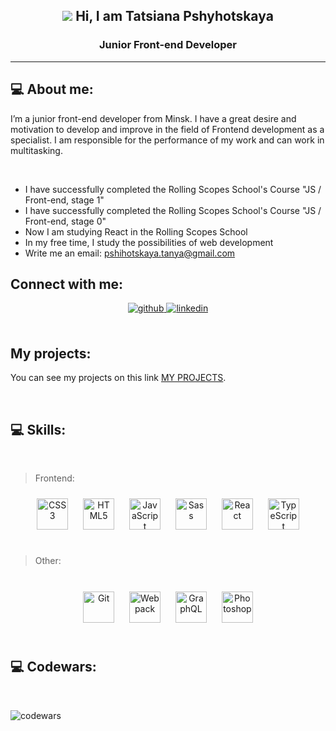 ## <div align="center">![](https://user-images.githubusercontent.com/18350557/176309783-0785949b-9127-417c-8b55-ab5a4333674e.gif) Hi, I am Tatsiana Pshyhotskaya</div>

<h3 align="center">Junior Front-end Developer</h3>

---

## 💻 About me:

<p>I’m a junior front-end developer from Minsk. I have a great desire and motivation to develop and improve in the field of Frontend development as a specialist. I am responsible for the performance of my work and can work in multitasking.</p>
<br />

- I have successfully completed the Rolling Scopes School's Course "JS / Front-end, stage 1"
- I have successfully completed the Rolling Scopes School's Course "JS / Front-end, stage 0"
- Now I am studying React in the Rolling Scopes School
- In my free time, I study the possibilities of web development
- Write me an email: <pshihotskaya.tanya@gmail.com>
  <br />

## Connect with me:

<div align="center">
<a href="https://github.com/pshigotskaya26" target="_blank">
<img src=https://img.shields.io/badge/github-%2324292e.svg?&style=for-the-badge&logo=github&logoColor=white alt=github style="margin-bottom: 5px;" />
</a>
<a href="https://www.linkedin.com/in/pshihotskaya-tanya/" target="_blank">
<img src=https://img.shields.io/badge/linkedin-%231E77B5.svg?&style=for-the-badge&logo=linkedin&logoColor=white alt=linkedin style="margin-bottom: 5px;" />
</a>  
</div>
<br />

## My projects:

<p>You can see my projects on this link <a href="https://pshigotskaya26.github.io/rsschool-cv/#projects" target="_blank">MY PROJECTS</a>.</p>

<br />

## 💻 Skills:

<br />

> Frontend:

<div align="center">
<a href="https://www.w3schools.com/css/" target="_blank"><img style="margin: 10px" src="https://profilinator.rishav.dev/skills-assets/css3-original-wordmark.svg" alt="CSS3" height="50" /></a>  
<a href="https://en.wikipedia.org/wiki/HTML5" target="_blank"><img style="margin: 10px" src="https://profilinator.rishav.dev/skills-assets/html5-original-wordmark.svg" alt="HTML5" height="50" /></a>  
<a href="https://www.javascript.com/" target="_blank"><img style="margin: 10px" src="https://profilinator.rishav.dev/skills-assets/javascript-original.svg" alt="JavaScript" height="50" /></a>  
<a href="https://sass-lang.com/" target="_blank"><img style="margin: 10px" src="https://profilinator.rishav.dev/skills-assets/sass-original.svg" alt="Sass" height="50" /></a>  
<a href="https://reactjs.org/" target="_blank"><img style="margin: 10px" src="https://profilinator.rishav.dev/skills-assets/react-original-wordmark.svg" alt="React" height="50" /></a>
<a href="https://www.typescriptlang.org/" target="_blank"><img style="margin: 10px" src="https://profilinator.rishav.dev/skills-assets/typescript-original.svg" alt="TypeScript" height="50" /></a>  
</div>

<br />

> Other:

<br />

<div align="center">
<a href="https://github.com/" target="_blank"><img style="margin: 10px" src="https://profilinator.rishav.dev/skills-assets/git-scm-icon.svg" alt="Git" height="50" /></a>
<a href="https://webpack.js.org/" target="_blank"><img style="margin: 10px" src="https://profilinator.rishav.dev/skills-assets/webpack-original.svg" alt="Webpack" height="50" /></a>  
<a href="https://graphql.org/" target="_blank"><img style="margin: 10px" src="https://profilinator.rishav.dev/skills-assets/graphql.png" alt="GraphQL" height="50" /></a>  
<a href="https://www.adobe.com/in/products/photoshop.html" target="_blank"><img style="margin: 10px" src="https://profilinator.rishav.dev/skills-assets/photoshop-plain.svg" alt="Photoshop" height="50" /></a>
</div>

<br />

## 💻 Codewars:

<br />

![codewars](https://www.codewars.com/users/pshihotskaya-tanya/badges/large)
